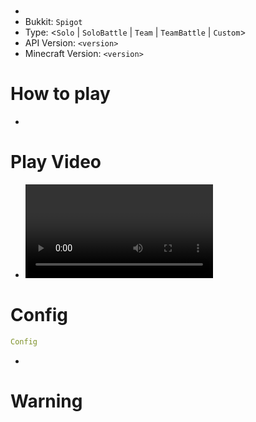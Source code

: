 # <MiniGame Name>
- <description>
- Bukkit: `Spigot` <!--  Write bukkit, If event of minigame is only available in specific bukkit-->
- Type: <`Solo` | `SoloBattle` | `Team` | `TeamBattle` | `Custom`>
- API Version: `<version>`
- Minecraft Version: `<version>`



# How to play
- <way to play>



# Play Video
- <video url>



# Config
```yaml
Config
```
- <Config descriptions>



# Warning
<!-- 
- <e.g. - Avoid building with Brick_Block>
- <e.g. - Make sure PVP on>
- <e.g. - Player can die while playing> 
-->